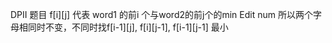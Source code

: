 DPII 题目 f[i][j] 代表 word1 的前i 个与word2的前j个的min Edit num
所以两个字母相同时不变，不同时找f[i-1][j], f[i][j-1], f[i-1][j-1] 最小